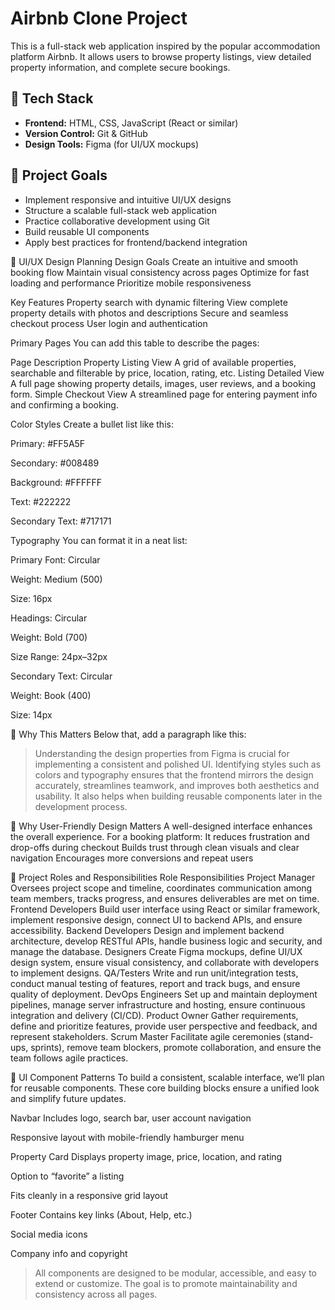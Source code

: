 # Airbnb Clone Project

This is a full-stack web application inspired by the popular accommodation platform Airbnb. It allows users to browse property listings, view detailed property information, and complete secure bookings.

## 🚀 Tech Stack
- **Frontend:** HTML, CSS, JavaScript (React or similar)
- **Version Control:** Git & GitHub
- **Design Tools:** Figma (for UI/UX mockups)

## 🎯 Project Goals
- Implement responsive and intuitive UI/UX designs
- Structure a scalable full-stack web application
- Practice collaborative development using Git
- Build reusable UI components
- Apply best practices for frontend/backend integration

📐 UI/UX Design Planning
Design Goals
Create an intuitive and smooth booking flow
Maintain visual consistency across pages
Optimize for fast loading and performance
Prioritize mobile responsiveness

Key Features
Property search with dynamic filtering
View complete property details with photos and descriptions
Secure and seamless checkout process
User login and authentication

Primary Pages
You can add this table to describe the pages:

Page	Description
Property Listing View	A grid of available properties, searchable and filterable by price, location, rating, etc.
Listing Detailed View	A full page showing property details, images, user reviews, and a booking form.
Simple Checkout View	A streamlined page for entering payment info and confirming a booking.

Color Styles
Create a bullet list like this:

Primary: #FF5A5F

Secondary: #008489

Background: #FFFFFF

Text: #222222

Secondary Text: #717171

Typography
You can format it in a neat list:

Primary Font: Circular

Weight: Medium (500)

Size: 16px

Headings: Circular

Weight: Bold (700)

Size Range: 24px–32px

Secondary Text: Circular

Weight: Book (400)

Size: 14px

🧩 Why This Matters
Below that, add a paragraph like this:

>Understanding the design properties from Figma is crucial for implementing a consistent and polished UI. Identifying styles such as colors and typography ensures that the frontend mirrors the design accurately, streamlines teamwork, and improves both aesthetics and usability. It also helps when building reusable components later in the development process.

🧠 Why User-Friendly Design Matters
A well-designed interface enhances the overall experience. For a booking platform:
It reduces frustration and drop-offs during checkout
Builds trust through clean visuals and clear navigation
Encourages more conversions and repeat users

👥 Project Roles and Responsibilities
Role	Responsibilities
Project Manager	Oversees project scope and timeline, coordinates communication among team members, tracks progress, and ensures deliverables are met on time.
Frontend Developers	Build user interface using React or similar framework, implement responsive design, connect UI to backend APIs, and ensure accessibility.
Backend Developers	Design and implement backend architecture, develop RESTful APIs, handle business logic and security, and manage the database.
Designers	Create Figma mockups, define UI/UX design system, ensure visual consistency, and collaborate with developers to implement designs.
QA/Testers	Write and run unit/integration tests, conduct manual testing of features, report and track bugs, and ensure quality of deployment.
DevOps Engineers	Set up and maintain deployment pipelines, manage server infrastructure and hosting, ensure continuous integration and delivery (CI/CD).
Product Owner	Gather requirements, define and prioritize features, provide user perspective and feedback, and represent stakeholders.
Scrum Master	Facilitate agile ceremonies (stand-ups, sprints), remove team blockers, promote collaboration, and ensure the team follows agile practices.

🧩 UI Component Patterns
To build a consistent, scalable interface, we’ll plan for reusable components. These core building blocks ensure a unified look and simplify future updates.

Navbar
Includes logo, search bar, user account navigation

Responsive layout with mobile-friendly hamburger menu

Property Card
Displays property image, price, location, and rating

Option to “favorite” a listing

Fits cleanly in a responsive grid layout

Footer
Contains key links (About, Help, etc.)

Social media icons

Company info and copyright

>All components are designed to be modular, accessible, and easy to extend or customize. The goal is to promote maintainability and consistency across all pages.
